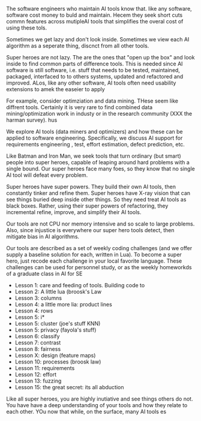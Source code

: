 
The software engineers who maintain AI tools know that. like any software, software cost
money to buld and maintain. Hecem they seek short cuts commn features across mutipleAI tools
that simplifies the overal cost of using these tols.

Sometimes
we get lazy and don't look inside.
Sometimes we view each AI algorithm as a seperate thing, discnct from all other tools.

Super heroes are not lazy. The are the ones that "open up the box" 
and look inside to find common parts of difference tools.
This is needed since
AI software is still software, i.e. stuff that needs to be tested, maintained, packaged, interfaced
to to others systems, updated and refactored and improved. 
ALos, like any other software, AI tools often need usability extensions to amek the easeier to apply 

For example, consider optimziation and data mining. THese seem like diffrent tools. Certainly
it is very rare to find combined data mining/optimization work in industy or in the research community
(XXX the harman survey). hus 



We explore AI tools (data miners and optimizers) and
how these can be applied to software engineering. Specifically,
we discuss AI support for requirements engineering , test, effort
estimation, defect prediction, etc.

Like Batman and Iron Man, we seek tools that turn ordinary (but
smart) people into super heroes, capable of leaping around hard
problems with a single bound. 
Our super heroes face many foes, so  they know that no single
AI tool will defeat every problem.

Super heroes have super powers. They build their own AI tools, then constantly
tinker and refine them. 
Super heroes have X-ray vision that can see things buried deep inside other things.
So they need treat AI tools as black boxes. Rather, using their super powers
of refactoring, they 
incremental refine, improve, and simplify their AI tools.

Our tools are not CPU nor memory intensive and so scale
to large problems. Also, since injustice
is everywhere our super hero tools  detect,
then mitigate bias in  AI algorithms.

Our tools are described  as a set of weekly coding  challenges
(and we offer supply a baseline solution
for each, written
in Lua). To become a super hero, just recode each challenge in your local
favorite language. These challenges can be used for personnel study,
or as the weekly homeworkds of a graduate class in AI for SE

- Lesson 1: care and feeding of tools. Building code to 
- Lesson 2: A little lua (broosk's Law
- Lesson 3: columns
- Lesson 4: a little more lia: product lines
- Lesson 4: rows
- Lesson 5: i\*
- Lesson 5: cluster (joe's stuff KNN)
- Lesson 5: privacy (fayola's stuff)
- Lesson 6: classify
- Lesson 7: contrast 
- Lesson 8: fairness
- Lesson X: design (feature maps)
- Lesson 10: processes (broosk law)
- Lesson 11: requirements
- Lesson 12: effort
- Lesson 13: fuzzing
- Lesson 15: the great secret: its all abduction

Like all super heroes, you are highly
inutiative and 
see things others do not. You have
have a deep understanding of your tools and how
they relate to each other. YOu now
that while, on the surface, many AI tools
es
